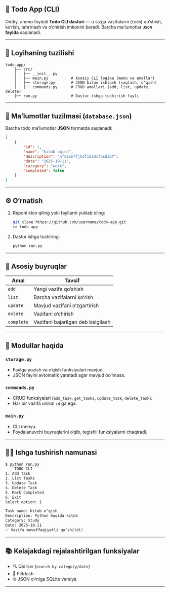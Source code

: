 ## 📝 Todo App (CLI)

Oddiy, ammo foydali **Todo CLI dasturi** — u sizga vazifalarni (`todo`) qo‘shish, ko‘rish, tahrirlash va o‘chirish imkonini beradi.
Barcha ma’lumotlar **`JSON` faylda** saqlanadi.

---

## 📁 Loyihaning tuzilishi

```text
todo-app/
    ├── src/
    │   ├── __init__.py
    │   ├── main.py          # Asosiy CLI logika (menu va amallar)
    │   ├── storage.py       # JSON bilan ishlash (saqlash, o‘qish)
    │   ├── commands.py      # CRUD amallari (add, list, update, delete)
    ├── run.py               # Dastur ishga tushirish fayli
```

---

## 💾 Ma’lumotlar tuzilmasi (`database.json`)

Barcha todo ma’lumotlar **JSON** formatda saqlanadi:

```json
[
    {
        "id": 1,
        "name": "kitob oqish",
        "description": "nfdisnffjhdfibsdifbsdibf",
        "date": "2025-10-11",
        "category": "work",
        "completed": false
    }
]
```

---

## ⚙️ O‘rnatish

1. Reponi klon qiling yoki fayllarni yuklab oling:

   ```bash
   git clone https://github.com/username/todo-app.git
   cd todo-app
   ```

2. Dastur ishga tushiring:

   ```bash
   python run.py
   ```

---

## 🧠 Asosiy buyruqlar

| Amal       | Tavsif                            |
| ---------- | --------------------------------- |
| `add`      | Yangi vazifa qo‘shish             |
| `list`     | Barcha vazifalarni ko‘rish        |
| `update`   | Mavjud vazifani o‘zgartirish      |
| `delete`   | Vazifani o‘chirish                |
| `complete` | Vazifani bajarilgan deb belgilash |

---

## 🧩 Modullar haqida

### `storage.py`

* Faylga yozish va o‘qish funksiyalari mavjud.
* JSON faylni avtomatik yaratadi agar mavjud bo‘lmasa.

### `commands.py`

* CRUD funksiyalari (`add_task`, `get_tasks`, `update_task`, `delete_task`).
* Har bir vazifa unikal `id` ga ega.

### `main.py`

* CLI menyu.
* Foydalanuvchi buyruqlarini o‘qib, tegishli funksiyalarni chaqiradi.

---

## 🧑‍💻 Ishga tushirish namunasi

```bash
$ python run.py
--- TODO CLI ---
1. Add Task
2. List Tasks
3. Update Task
4. Delete Task
5. Mark Completed
6. Exit
Select option: 1

Task name: Kitob o‘qish
Description: Python haqida kitob
Category: Study
Date: 2025-10-11
✅ Vazifa muvaffaqiyatli qo‘shildi!
```

---

## 📚 Kelajakdagi rejalashtirilgan funksiyalar

* 🔍 Qidiruv (`search by category/date`)
* 📅 Filtrlash
* 🌐 JSON o‘rniga SQLite versiya

---
